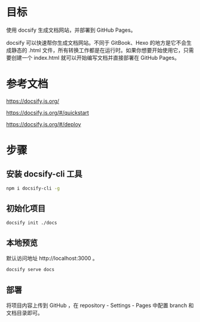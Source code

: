# 目标

使用 docsify 生成文档网站，并部署到 GitHub Pages。


docsify 可以快速帮你生成文档网站。不同于 GitBook、Hexo 的地方是它不会生成静态的 .html 文件，所有转换工作都是在运行时。如果你想要开始使用它，只需要创建一个 index.html 就可以开始编写文档并直接部署在 GitHub Pages。

# 参考文档
https://docsify.js.org/

https://docsify.js.org/#/quickstart

https://docsify.js.org/#/deploy


# 步骤

## 安装 docsify-cli 工具

```bash
npm i docsify-cli -g
```

## 初始化项目

```bash
docsify init ./docs
```

## 本地预览

默认访问地址 http://localhost:3000 。

```bash
docsify serve docs
```


## 部署

将项目内容上传到 GitHub ，在 repository - Settings - Pages 中配置 branch 和 文档目录即可。